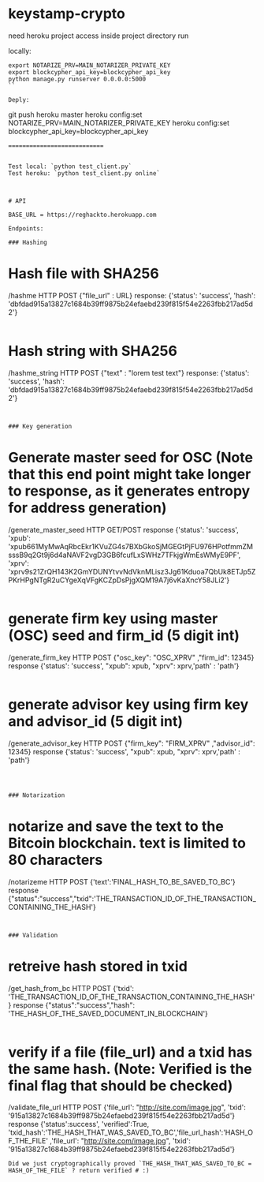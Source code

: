 # keystamp-crypto


need heroku project access
inside project directory run

locally:
```
export NOTARIZE_PRV=MAIN_NOTARIZER_PRIVATE_KEY
export blockcypher_api_key=blockcypher_api_key
python manage.py runserver 0.0.0.0:5000
``

Deply:
```
git push heroku master
heroku config:set NOTARIZE_PRV=MAIN_NOTARIZER_PRIVATE_KEY
heroku config:set blockcypher_api_key=blockcypher_api_key

```
===========================


Test local: `python test_client.py`
Test heroku: `python test_client.py online`



# API

BASE_URL = https://reghackto.herokuapp.com

Endpoints:

### Hashing

```
# Hash file with SHA256
/hashme HTTP POST {"file_url" : URL}
response: {'status': 'success', 'hash': 'dbfdad915a13827c1684b39ff9875b24efaebd239f815f54e2263fbb217ad5d2'}
```
```
# Hash string with SHA256
/hashme_string HTTP POST {"text" : "lorem test text"}
response: {'status': 'success', 'hash': 'dbfdad915a13827c1684b39ff9875b24efaebd239f815f54e2263fbb217ad5d2'}
```


### Key generation
```
# Generate master seed for OSC (Note that this end point might take longer to response, as it generates entropy for address generation)
/generate_master_seed HTTP GET/POST
response {'status': 'success', 'xpub': 'xpub661MyMwAqRbcEkr1KVuZG4s7BXbGkoSjMGEGtPjFU976HPotfmmZMsssB9q2Gt9j6d4aNAVF2vgD3GB6fcufLxSWHz7TFkjgWmEsWMyE9PF', 'xprv': 'xprv9s21ZrQH143K2GmYDUNYtvvNdVknMLisz3Jg61Kduoa7QbUk8ETJp5ZPKrHPgNTgR2uCYgeXqVFgKCZpDsPjgXQM19A7j6vKaXncY58JLi2'}
```
```
# generate firm key using master (OSC) seed and firm_id (5 digit int)
/generate_firm_key HTTP POST {"osc_key": "OSC_XPRV" ,"firm_id": 12345}
response  {'status': 'success', "xpub": xpub, "xprv": xprv,'path' : 'path'}
```
```
# generate advisor key using firm key and advisor_id (5 digit int)
/generate_advisor_key HTTP POST {"firm_key": "FIRM_XPRV" ,"advisor_id": 12345}
response  {'status': 'success', "xpub": xpub, "xprv": xprv,'path' : 'path'}
```



### Notarization
```
# notarize and save the text to the Bitcoin blockchain. text is limited to 80 characters
/notarizeme HTTP POST {'text':'FINAL_HASH_TO_BE_SAVED_TO_BC'}
response {"status":"success","txid":'THE_TRANSACTION_ID_OF_THE_TRANSACTION_CONTAINING_THE_HASH'}
```


### Validation
```
# retreive hash stored in txid
/get_hash_from_bc HTTP POST {'txid': 'THE_TRANSACTION_ID_OF_THE_TRANSACTION_CONTAINING_THE_HASH'}
response {"status":"success","hash": 'THE_HASH_OF_THE_SAVED_DOCUMENT_IN_BLOCKCHAIN'}
```

```
# verify if a file (file_url) and a txid has the same hash. (Note: Verified is the final flag that should be checked)
/validate_file_url HTTP POST {'file_url': "http://site.com/image.jpg", 'txid': '915a13827c1684b39ff9875b24efaebd239f815f54e2263fbb217ad5d'}
response {'status':success',  'verified':True, 'txid_hash':'THE_HASH_THAT_WAS_SAVED_TO_BC','file_url_hash':'HASH_OF_THE_FILE' ,'file_url': "http://site.com/image.jpg", 'txid': '915a13827c1684b39ff9875b24efaebd239f815f54e2263fbb217ad5d'}
```
Did we just cryptographically proved `THE_HASH_THAT_WAS_SAVED_TO_BC = HASH_OF_THE_FILE` ? return verified # :)